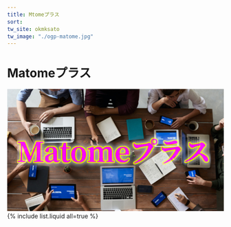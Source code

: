 ```yaml
---
title: Mtomeプラス
sort: 
tw_site: okmksato
tw_image: "./ogp-matome.jpg"  
---
```

# Matomeプラス  
![Matomeプラス](./ogp-matome.jpg)  
{% include list.liquid all=true %}
